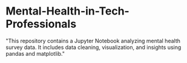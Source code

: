 # Mental-Health-in-Tech-Professionals
"This repository contains a Jupyter Notebook analyzing mental health survey data. It includes data cleaning, visualization, and insights using pandas and matplotlib."
